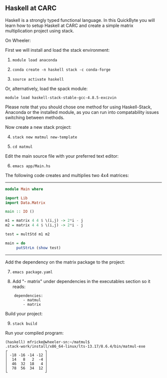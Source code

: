 ## Haskell at CARC

Haskell is a strongly typed functional language. In this QuickByte you will learn how to setup Haskell at CARC and create a simple matrix multiplication project using stack.

On Wheeler:

First we will install and load the stack environment:

1) `module load anaconda`

2) `conda create -n haskell stack -c conda-forge`

3) `source activate haskell`

Or, alternatively, load the spack module:

`module load haskell-stack-stable-gcc-4.8.5-exczvin`

Please note that you should chose one method for using Haskell-Stack, Anaconda or the installed module, as you can run into
compatability issues switching between methods.

Now create a new stack project:

4) `stack new matmul new-template`

5) `cd matmul`

Edit the main source file with your preferred text editor:

6) `emacs app/Main.hs`

The following code creates and multiplies two 4x4 matrices:


--------------------------
``` haskell
module Main where

import Lib
import Data.Matrix

main :: IO ()

m1 = matrix 4 4 $ \(i,j) -> 2*i - j
m2 = matrix 4 4 $ \(i,j) -> 2*i - j

test = multStd m1 m2

main = do
     putStrLn (show test)
```
--------------------------


Add the dependency on the matrix package to the project:

7) `emacs package.yaml`

8) Add "- matrix" under dependencies in the executables section so it reads:

```	
	dependencies:		
		- matmul
		- matrix
```

Build your project:

9) `stack build`

Run your compiled program:

```
(haskell) mfricke@wheeler-sn:~/matmul$
.stack-work/install/x86_64-linux/lts-13.17/8.6.4/bin/matmul-exe
┌                 ┐
│ -18 -16 -14 -12 │
│  14   8   2  -4 │
│  46  32  18   4 │
│  78  56  34  12 │
└                 ┘
```
